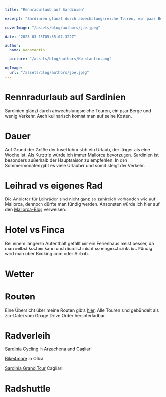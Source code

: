 ```yaml
---
title: "Rennradurlaub auf Sardinien"

excerpt: "Sardinien glänzt durch abwechslungsreiche Touren, ein paar Berge und wenig Verkehr."

coverImage: "/assets/blog/authors/joe.jpeg"

date: "2023-03-16T05:35:07.322Z"

author:
  name: Konstantin

  picture: "/assets/blog/authors/Konstantin.png"

ogImage:
  url: "/assets/blog/authors/joe.jpeg"
---
```


# Rennradurlaub auf Sardinien

Sardinien glänzt durch abwechslungsreiche Touren, ein paar Berge und wenig Verkehr. Auch kulinarisch kommt man auf seine Kosten.

# Dauer

Auf Grund der Größe der Insel lohnt sich ein Urlaub, der länger als eine Woche ist. Als Kurztrip würde ich immer Mallorca bevorzugen. Sardinien ist besonders außerhalb der Hauptsaison zu empfehlen. In den Sommermonaten gibt es viele Urlauber und somit steigt der Verkehr.

# Leihrad vs eigenes Rad

Die Anbieter für Leihräder sind nicht ganz so zahlreich vorhanden wie auf Mallorca, dennoch dürfte man fündig werden. Ansonsten würde ich hier auf den [Mallorca-Blog](customcyclingtracks.com/posts/Mallorca) verweisen.

# Hotel vs Finca

Bei einem längeren Aufenthalt gefällt mir ein Ferienhaus meist besser, da man selbst kochen kann und räumlich nicht so eingeschränkt ist. Fündig wird man über Booking.com oder Airbnb.

# Wetter

# Routen

Eine Übersicht über meine Routen gibts [hier](https://www.customcyclingtracks.com/maps). Alle Touren sind gebündelt als zip-Datei vom Googe Drive Order herunterladbar.

# Radverleih

[Sardinia Cycling](https://www.sardiniacycling.com/de/) in Arzachena and Cagliari

[Bike4more](https://www.bike4more.com/?lang=de) in Olbia

[Sardinia Grand Tour](https://www.sardiniagrandtour.com/bike-rental/) Cagliari

# Radshuttle
